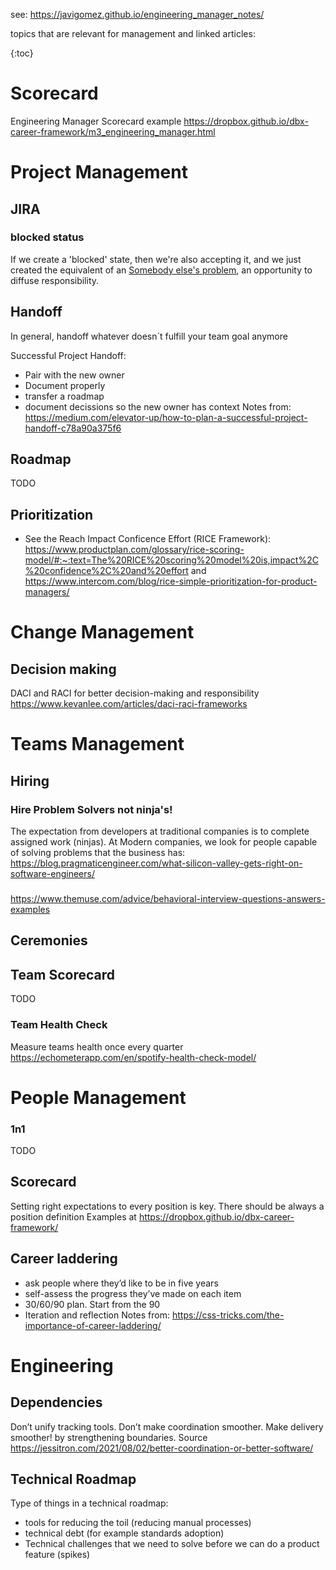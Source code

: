 see: https://javigomez.github.io/engineering_manager_notes/

topics that are relevant for management and linked articles:

{:toc}

# Scorecard
Engineering Manager Scorecard example https://dropbox.github.io/dbx-career-framework/m3_engineering_manager.html

# Project Management

## JIRA

### blocked status
If we create a 'blocked' state, then we're also accepting it, and we just created the equivalent of an [Somebody else's problem](https://en.wikipedia.org/wiki/Somebody_else%27s_problem), an opportunity to diffuse responsibility.
## Handoff
In general, handoff whatever doesn´t fulfill your team goal anymore

Successful Project Handoff:
- Pair with the new owner
- Document properly
- transfer a roadmap
- document decissions so the new owner has context
Notes from: https://medium.com/elevator-up/how-to-plan-a-successful-project-handoff-c78a90a375f6

## Roadmap
TODO

## Prioritization
- See the Reach Impact Conficence Effort (RICE Framework): https://www.productplan.com/glossary/rice-scoring-model/#:~:text=The%20RICE%20scoring%20model%20is,impact%2C%20confidence%2C%20and%20effort and https://www.intercom.com/blog/rice-simple-prioritization-for-product-managers/

# Change Management
## Decision making
DACI and RACI for better decision-making and responsibility https://www.kevanlee.com/articles/daci-raci-frameworks

# Teams Management

## Hiring

### Hire Problem Solvers not ninja's!
The expectation from developers at traditional companies is to complete assigned work (ninjas). At Modern companies, we look for people capable of solving problems that the business has: https://blog.pragmaticengineer.com/what-silicon-valley-gets-right-on-software-engineers/

###
https://www.themuse.com/advice/behavioral-interview-questions-answers-examples

## Ceremonies
## Team Scorecard
TODO


### Team Health Check
Measure teams health once every quarter https://echometerapp.com/en/spotify-health-check-model/

# People Management
### 1n1
TODO

## Scorecard
Setting right expectations to every position is key. There should be always a position definition
Examples at https://dropbox.github.io/dbx-career-framework/

## Career laddering
- ask people where they’d like to be in five years
- self-assess the progress they’ve made on each item
- 30/60/90 plan. Start from the 90
- Iteration and reflection
Notes from: https://css-tricks.com/the-importance-of-career-laddering/

# Engineering
## Dependencies
Don’t unify tracking tools. Don’t make coordination smoother. Make delivery smoother! by strengthening boundaries. Source https://jessitron.com/2021/08/02/better-coordination-or-better-software/

## Technical Roadmap
Type of things in a technical roadmap:

- tools for reducing the toil (reducing manual processes)
- technical debt (for example standards adoption)
- Technical challenges that we need to solve before we can do a product feature (spikes)
